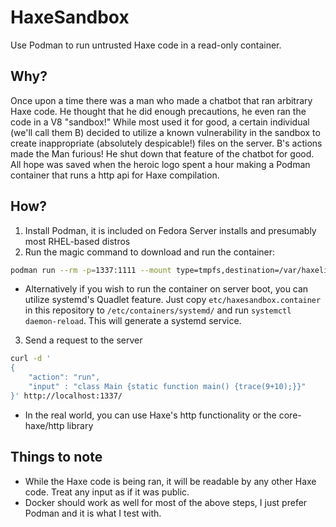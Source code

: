 # HaxeSandbox
Use Podman to run untrusted Haxe code in a read-only container.

## Why?
Once upon a time there was a man who made a chatbot that ran arbitrary Haxe code. He thought that he did enough precautions, he even ran the code in a V8 "sandbox!" While most used it for good, a certain individual (we'll call them B) decided to utilize a known vulnerability in the sandbox to create inappropriate (absolutely despicable!) files on the server. B's actions made the Man furious! He shut down that feature of the chatbot for good. All hope was saved when the heroic logo spent a hour making a Podman container that runs a http api for Haxe compilation.

## How?
1. Install Podman, it is included on Fedora Server installs and presumably most RHEL-based distros
2. Run the magic command to download and run the container:
```bash
podman run --rm -p=1337:1111 --mount type=tmpfs,destination=/var/haxelib,tmpfs-size=500000000 --mount type=tmpfs,destination=/var/haxe,tmpfs-size=500000000 --read-only --read-only-tmpfs=False ghcr.io/l0go/haxesandbox:latest
```
- Alternatively if you wish to run the container on server boot, you can utilize systemd's Quadlet feature. Just copy ``etc/haxesandbox.container`` in this repository to ``/etc/containers/systemd/`` and run ``systemctl daemon-reload``. This will generate a systemd service.
3. Send a request to the server
```bash
curl -d '
{
    "action": "run",
    "input" : "class Main {static function main() {trace(9+10);}}"
}' http://localhost:1337/
```
- In the real world, you can use Haxe's http functionality or the core-haxe/http library

## Things to note
- While the Haxe code is being ran, it will be readable by any other Haxe code. Treat any input as if it was public.
- Docker should work as well for most of the above steps, I just prefer Podman and it is what I test with.
